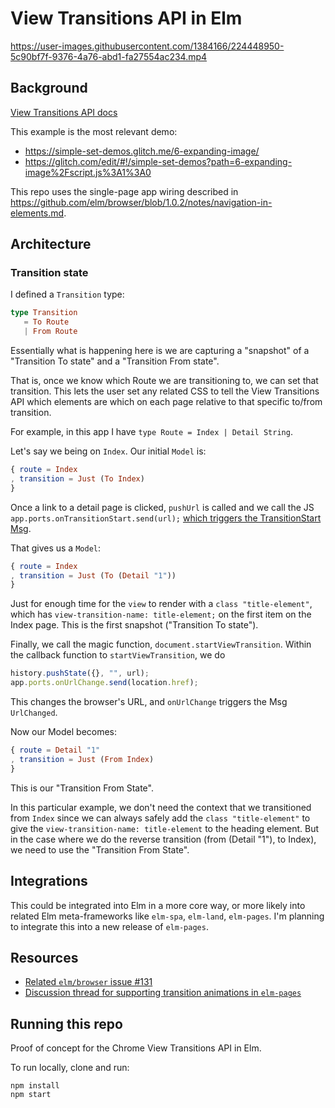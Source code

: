 # View Transitions API in Elm

https://user-images.githubusercontent.com/1384166/224448950-5c90bf7f-9376-4a76-abd1-fa27554ac234.mp4

## Background

[View Transitions API docs](https://developer.chrome.com/docs/web-platform/view-transitions/)

This example is the most relevant demo:

- https://simple-set-demos.glitch.me/6-expanding-image/
- https://glitch.com/edit/#!/simple-set-demos?path=6-expanding-image%2Fscript.js%3A1%3A0

This repo uses the single-page app wiring described in <https://github.com/elm/browser/blob/1.0.2/notes/navigation-in-elements.md>.

## Architecture

### Transition state

I defined a `Transition` type:

```elm
type Transition
   = To Route
   | From Route
```

Essentially what is happening here is we are capturing a "snapshot" of a "Transition To state" and a "Transition From state".

That is, once we know which Route we are transitioning to, we can set that transition. This lets the user set any related CSS to tell the View Transitions API which elements are which on each page relative to that specific to/from transition.

For example, in this app I have `type Route = Index | Detail String`.

Let's say we being on `Index`. Our initial `Model` is:

```elm
{ route = Index
, transition = Just (To Index)
}
```

Once a link to a detail page is clicked, `pushUrl` is called and we call the JS `app.ports.onTransitionStart.send(url);` [which triggers the TransitionStart Msg](https://github.com/dillonkearns/elm-view-transitions/blob/fa29bb6ba81ff4a454f271daba72e3c0824a8244/src/Main.elm#L14-L19).

That gives us a `Model`:

```elm
{ route = Index
, transition = Just (To (Detail "1"))
}
```

Just for enough time for the `view` to render with a `class "title-element"`, which has `view-transition-name: title-element;` on the first item on the Index page. This is the first snapshot ("Transition To state").

Finally, we call the magic function, `document.startViewTransition`. Within the callback function to `startViewTransition`, we
do

```js
history.pushState({}, "", url);
app.ports.onUrlChange.send(location.href);
```

This changes the browser's URL, and `onUrlChange` triggers the Msg `UrlChanged`.

Now our Model becomes:

```elm
{ route = Detail "1"
, transition = Just (From Index)
}
```

This is our "Transition From State".

In this particular example, we don't need the context that we transitioned from `Index` since we can always safely add the `class "title-element"` to give the `view-transition-name: title-element` to the heading element. But in the case where we do the reverse transition (from (Detail "1"), to Index), we need to use the "Transition From State".

## Integrations

This could be integrated into Elm in a more core way, or more likely into related Elm meta-frameworks like `elm-spa`, `elm-land`, `elm-pages`. I'm planning to integrate this into a new release of `elm-pages`.

## Resources

- [Related `elm/browser` issue #131](https://github.com/elm/browser/issues/131)
- [Discussion thread for supporting transition animations in `elm-pages`](https://github.com/dillonkearns/elm-pages/issues/225)

## Running this repo

Proof of concept for the Chrome View Transitions API in Elm.

To run locally, clone and run:

```shell
npm install
npm start
```
